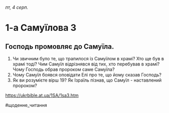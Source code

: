 
_пт, 4 серп._

# 1-а Самуїлова 3

## Господь промовляє до Самуїла.
1. Чи звичним було те, що трапилося із Самуїлом в храмі? Хто ще був в храмі тоді? Чим Самуїл відрізнявся від тих, хто перебував в храмі? Чому Господь обрав пророком саме Самуїла?
2. Чому Самуїл боявся оповідати Елі про те, що йому сказав Господь?
3. Як ви розумієте вірш 19? Як Ізраїль пізнав, що Самуїл - наставлений пророком?

https://ukrbible.at.ua/1SA/1sa3.htm 

#щоденне_читання
